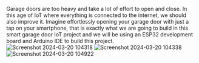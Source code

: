 Garage doors are too heavy and take a lot of effort to open and close. In this age of IoT where everything is connected to the internet, we should also improve it. Imagine effortlessly opening your garage door with just a tap on your smartphone, that is exactly what we are going to build in this smart garage door IoT project and we will be using an ESP32 development board and Arduino IDE to build this project.
![Screenshot 2024-03-20 104318](https://github.com/Sudheer050/Smart-Garage-Door-using-IoT/assets/139902006/23ace588-14d9-4dac-8e00-152c80c2cca4)
![Screenshot 2024-03-20 104338](https://github.com/Sudheer050/Smart-Garage-Door-using-IoT/assets/139902006/446f3389-edea-4db5-a90d-06639ebf5866)
![Screenshot 2024-03-20 104922](https://github.com/Sudheer050/Smart-Garage-Door-using-IoT/assets/139902006/32a931b3-720b-4dc1-942c-6c61ef5e5c79)
